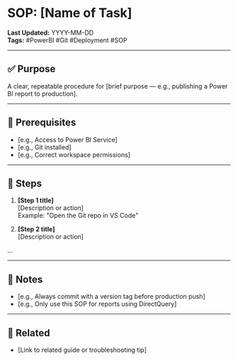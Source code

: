 # SOP: [Name of Task]

**Last Updated:** YYYY-MM-DD  
**Tags:** #PowerBI #Git #Deployment #SOP

---

## ✅ Purpose

A clear, repeatable procedure for [brief purpose — e.g., publishing a Power BI report to production].

---

## 🧰 Prerequisites

- [e.g., Access to Power BI Service]
- [e.g., Git installed]
- [e.g., Correct workspace permissions]

---

## 🧾 Steps

1. **[Step 1 title]**  
   [Description or action]  
   Example: "Open the Git repo in VS Code"

2. **[Step 2 title]**  
   [Description or action]

...

---

## 🔄 Notes

- [e.g., Always commit with a version tag before production push]
- [e.g., Only use this SOP for reports using DirectQuery]

---

## 🔁 Related

- [Link to related guide or troubleshooting tip]
